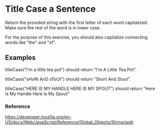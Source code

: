 # Title Case a Sentence

Return the provided string with the first letter of each word capitalized. Make sure the rest of the word is in lower case.

For the purpose of this exercise, you should also capitalize connecting words like "the" and "of".

## Examples

titleCase("I'm a little tea pot") should return "I'm A Little Tea Pot".

titleCase("sHoRt AnD sToUt") should return "Short And Stout".

titleCase("HERE IS MY HANDLE HERE IS MY SPOUT") should return "Here Is My Handle Here Is My Spout"
### Reference

<https://developer.mozilla.org/en-US/docs/Web/JavaScript/Reference/Global_Objects/String/split>